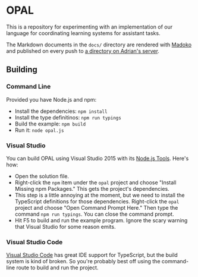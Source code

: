 OPAL
====

This is a repository for experimenting with an implementation of our language for coordinating learning systems for assistant tasks.

The Markdown documents in the `docs/` directory are rendered with [Madoko][] and published on every push to [a directory on Adrian's server][docs].

[madoko]: https://www.madoko.net
[docs]: http://adriansampson.net/opal/


Building
--------

### Command Line

Provided you have Node.js and npm:

* Install the dependencies: `npm install`
* Install the type definitinos: `npm run typings`
* Build the example: `npm build`
* Run it: `node opal.js`

### Visual Studio

You can build OPAL using Visual Studio 2015 with its [Node.js Tools][njstools].
Here's how:

* Open the solution file.
* Right-click the `npm` item under the `opal` project and choose "Install Missing npm Packages." This gets the project's dependencies.
* This step is a little annoying at the moment, but we need to install the TypeScript definitions for those dependencies. Right-click the `opal` project and choose "Open Command Prompt Here." Then type the command `npm run typings`. You can close the command prompt.
* Hit F5 to build and run the example program. Ignore the scary warning that Visual Studio for some reason emits.

[njstools]: https://www.visualstudio.com/en-us/features/node-js-vs.aspx

### Visual Studio Code

[Visual Studio Code][vscode] has great IDE support for TypeScript, but the build system is kind of broken. So you're probably best off using the command-line route to build and run the project.

[vscode]: https://code.visualstudio.com/

